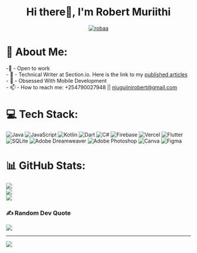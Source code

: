 <h1 align="center">Hi there👋, I'm Robert Muriithi</h1>


<p align="center"> <a href="https://twitter.com/_robertmuriithi" target="blank"><img src="https://img.shields.io/twitter/follow/_robertmuriithi?logo=twitter&style=for-the-badge" alt="robaa" /></a> </p>


# 💫 About Me:
-🔭  - Open to work<br>- 🌱 - Technical Writer at Section.io. Here is the link to my [published articles](https://www.section.io/engineering-education/authors/robert-muriithi/)<br>- 👯 - Obsessed With Mobile Development <br>- 📫 - How to reach me: +254790027948 || njuguiinirobert@gmail.com<br> 


# 💻 Tech Stack:
![Java](https://img.shields.io/badge/java-%23ED8B00.svg?style=for-the-badge&logo=java&logoColor=white) ![JavaScript](https://img.shields.io/badge/javascript-%23323330.svg?style=for-the-badge&logo=javascript&logoColor=%23F7DF1E) ![Kotlin](https://img.shields.io/badge/kotlin-%230095D5.svg?style=for-the-badge&logo=kotlin&logoColor=white) ![Dart](https://img.shields.io/badge/dart-%230175C2.svg?style=for-the-badge&logo=dart&logoColor=white) ![C#](https://img.shields.io/badge/c%23-%23239120.svg?style=for-the-badge&logo=c-sharp&logoColor=white) ![Firebase](https://img.shields.io/badge/firebase-%23039BE5.svg?style=for-the-badge&logo=firebase) ![Vercel](https://img.shields.io/badge/vercel-%23000000.svg?style=for-the-badge&logo=vercel&logoColor=white) ![Flutter](https://img.shields.io/badge/Flutter-%2302569B.svg?style=for-the-badge&logo=Flutter&logoColor=white) ![SQLite](https://img.shields.io/badge/sqlite-%2307405e.svg?style=for-the-badge&logo=sqlite&logoColor=white) ![Adobe Dreamweaver](https://img.shields.io/badge/Adobe%20Dreamweaver-FF61F6.svg?style=for-the-badge&logo=Adobe%20Dreamweaver&logoColor=white) ![Adobe Photoshop](https://img.shields.io/badge/adobephotoshop-%2331A8FF.svg?style=for-the-badge&logo=adobephotoshop&logoColor=white) ![Canva](https://img.shields.io/badge/Canva-%2300C4CC.svg?style=for-the-badge&logo=Canva&logoColor=white) 	![Figma](https://img.shields.io/badge/figma-%23F24E1E.svg?style=for-the-badge&logo=figma&logoColor=white)
# 📊 GitHub Stats:
![](https://github-readme-stats.vercel.app/api?username=robert-muriithi&theme=dark&hide_border=false&include_all_commits=true&count_private=true)<br/>
![](https://github-readme-streak-stats.herokuapp.com/?user=robert-muriithi&theme=dark&hide_border=false)<br/>
![](https://github-readme-stats.vercel.app/api/top-langs/?username=robert-muriithi&theme=dark&hide_border=false&include_all_commits=true&count_private=true&layout=compact)

### ✍️ Random Dev Quote
![](https://quotes-github-readme.vercel.app/api?type=horizontal&theme=radical)

---
[![](https://visitcount.itsvg.in/api?id=robert-muriithi&icon=0&color=0)](https://visitcount.itsvg.in)



